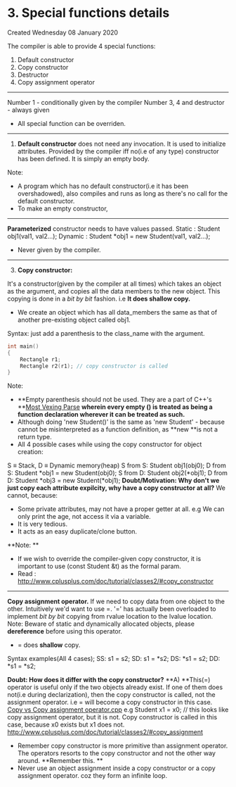 # 3. Special functions details
Created Wednesday 08 January 2020

The compiler is able to provide 4 special functions:

1. Default constructor
2. Copy constructor
3. Destructor
4. Copy assignment operator


*****

Number 1 - conditionally given by the compiler
Number 3, 4 and destructor - always given

* All special function can be overriden.


*****


1. **Default constructor** does not need any invocation. It is used to initialize attributes. Provided by the compiler iff no(i.e of any type) constructor has been defined. It is simply an empty body.

Note:

* A program which has no default constructor(i.e it has been overshadowed), also compiles and runs as long as there's no call for the default constructor.
* To make an empty constructor,


*****

**Parameterized** constructor needs to have values passed.
Static :	Student obj1(val1, val2...);
Dynamic :	Student *obj1  = new Student(val1, val2...);

* Never given by the compiler.


*****


3. **Copy constructor:**

It's a constructor(given by the compiler at all times) which takes an object as the argument, and copies all the data members to the new object. This copying is done in a *bit by bit* fashion. i.e **It does shallow copy.**

* We create an object which has all data_members the same as that of another pre-existing object called obj1.

Syntax:  just add a parenthesis to the class_name with the argument.
```c++
int main()
{
	Rectangle r1;
	Rectangle r2(r1); // copy constructor is called
}
```
Note:

* **Empty parenthesis should not be used. They are a part of C++'s **[Most Vexing Parse](https://stackoverflow.com/questions/180172/default-constructor-with-empty-brackets)  **wherein every empty () is treated as being a function declaration wherever it can be treated as such.**
* Although doing 'new Student()' is the same as 'new Student' - because cannot be misinterpreted as a function definition, as **new **is not a return type.
* All 4 possible cases while using the copy constructor for object creation:

S ≡ Stack, D ≡ Dynamic memory(heap)
S from S:	Student obj1(obj0);
D from S:	Student *obj1  = new Student(obj0);
S from D:	Student obj2(*obj1);
D from D:	Student *obj3 = new Student(*obj1);
**Doubt/Motivation: Why don't we just copy each attribute expilcity, why have a copy constructor at all?**
We cannot, because:

* Some private attributes, may not have a proper getter at all. e.g We can only print the age, not access it via a variable.
* It is very tedious.
* It acts as an easy duplicate/clone button.

**Note: **

* If we wish to override the compiler-given copy constructor, it is important to use (const Student &t) as the formal param.
* Read : <http://www.cplusplus.com/doc/tutorial/classes2/#copy_constructor>


*****

**Copy assignment operator.**
If we need to copy data from one object to the other. Intuitively we'd want to use =.
'=' has actually been overloaded to implement *bit by bit* copying from rvalue location to the lvalue location.
Note: Beware of static and dynamically allocated objects, please **dereference** before using this operator.


* = does **shallow** copy.


Syntax examples(All 4 cases);
SS:   s1 = s2;
SD: 	s1 = *s2;
DS: 	*s1 = s2;
DD:	*s1 = *s2;

**Doubt: How does it differ with the copy constructor?**
**A)  **This(=) operator is useful only if the two objects already exist. If one of them does not(i.e during declarization), then the copy constructor is called, not the assignment operator. i.e = will become a copy constructor in this case. [Copy vs Copy assignment operator.cpp](./3._Special_functions_details/copy_vs_copy_assignment.cpp)
e.g
Student x1 = x0; // this looks like copy assignment operator, but it is not. Copy constructor is called in this case, because x0 exists but x1 does not.
<http://www.cplusplus.com/doc/tutorial/classes2/#copy_assignment>

* Remember copy constructor is more primitive than assignment operator. The operators resorts to the copy constructor and not the other way around. **Remember this. **
* Never use an object assignment inside a copy constructor or a copy assignment operator. coz they form an infinite loop.


